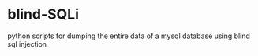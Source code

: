 # blind-SQLi
python scripts for dumping the entire data of a mysql database using blind sql injection
